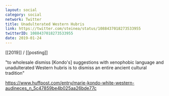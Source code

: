 ```yaml
---
layout: social
category: social
network: Twitter
title: Unadulterated Western Hubris
link: https://twitter.com/steinea/status/1088437018273533955
twitterID: 1088437018273533955
date: 2019-01-24
---
```


[[2019]] / [[posting]]

"to wholesale dismiss [Kondo's] suggestions with xenophobic language and unadulterated Western hubris is to dismiss an entire ancient cultural tradition"

<https://www.huffpost.com/entry/marie-kondo-white-western-audineces_n_5c47859be4b025aa26bde77c>

